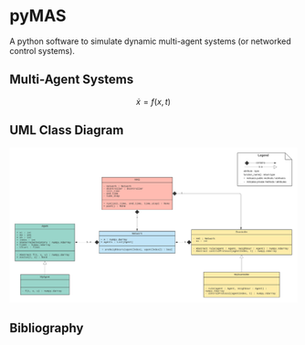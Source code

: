 # pyMAS
A python software to simulate dynamic multi-agent systems (or networked control systems).

## Multi-Agent Systems

$$
\dot{x} = f(x,t)
$$

## UML Class Diagram

![Class diagram](UML-class.png)

## Bibliography

